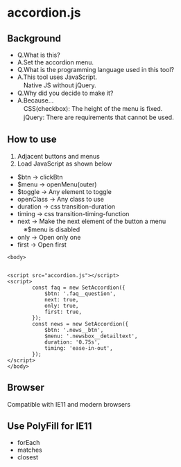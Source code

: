 # accordion.js

## Background
- Q.What is this?
- A.Set the accordion menu.
- Q.What is the programming language used in this tool?
- A.This tool uses JavaScript.<br>
　Native JS without jQuery.
- Q.Why did you decide to make it?
- A.Because…<br>
　CSS(checkbox): The height of the menu is fixed.<br>
　jQuery: There are requirements that cannot be used.

## How to use

1. Adjacent buttons and menus
2. Load JavaScript as shown below
- $btn -> clickBtn
- $menu -> openMenu(outer)
- $toggle -> Any element to toggle
- openClass -> Any class to use
- duration -> css transition-duration
- timing -> css transition-timing-function
- next -> Make the next element of the button a menu<br>
　※$menu is disabled
- only -> Open only one
- first -> Open first
```
<body>


<script src="accordion.js"></script>
<script>
        const faq = new SetAccordion({
            $btn: '.faq__question',
            next: true,
            only: true,
            first: true,
        });
        const news = new SetAccordion({
            $btn: '.news__btn',
            $menu: '.newsbox__detailtext',
            duration: '0.75s',
            timing: 'ease-in-out',
        });
</script>
</body>
```

## Browser
Compatible with IE11 and modern browsers

## Use PolyFill for IE11
- forEach
- matches
- closest
